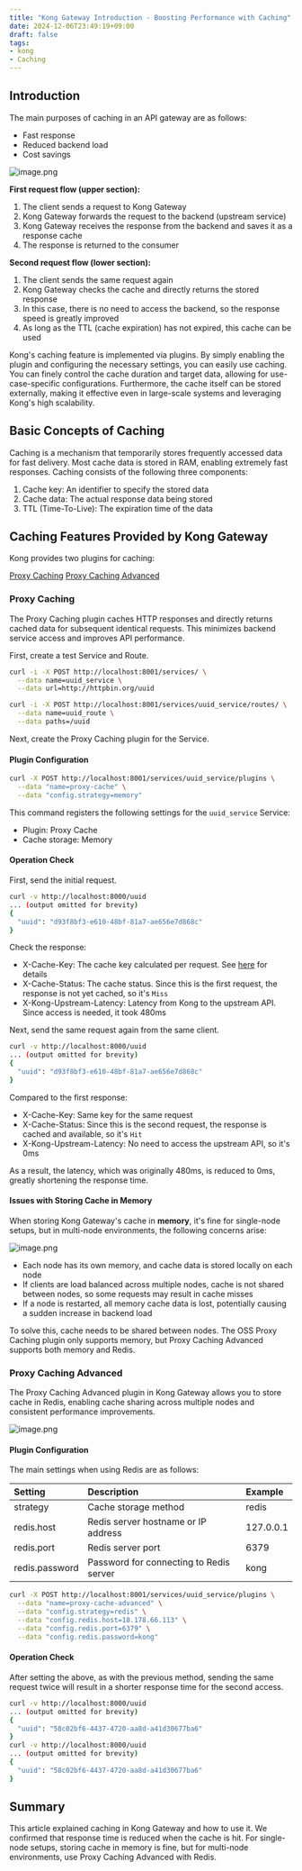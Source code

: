 ```yaml
---
title: "Kong Gateway Introduction - Boosting Performance with Caching"
date: 2024-12-06T23:49:19+09:00
draft: false
tags:
- kong
- Caching
---
```


## Introduction

The main purposes of caching in an API gateway are as follows:

- Fast response
- Reduced backend load
- Cost savings

![image.png](https://qiita-image-store.s3.ap-northeast-1.amazonaws.com/0/2679136/6ed481cd-b8b3-c503-71cb-4cc8d67bef65.png)

**First request flow (upper section):**

1. The client sends a request to Kong Gateway
2. Kong Gateway forwards the request to the backend (upstream service)
3. Kong Gateway receives the response from the backend and saves it as a response cache
4. The response is returned to the consumer

**Second request flow (lower section):**

1. The client sends the same request again
2. Kong Gateway checks the cache and directly returns the stored response
3. In this case, there is no need to access the backend, so the response speed is greatly improved
4. As long as the TTL (cache expiration) has not expired, this cache can be used

Kong's caching feature is implemented via plugins. By simply enabling the plugin and configuring the necessary settings, you can easily use caching. You can finely control the cache duration and target data, allowing for use-case-specific configurations. Furthermore, the cache itself can be stored externally, making it effective even in large-scale systems and leveraging Kong's high scalability.

## Basic Concepts of Caching

Caching is a mechanism that temporarily stores frequently accessed data for fast delivery. Most cache data is stored in RAM, enabling extremely fast responses. Caching consists of the following three components:

1. Cache key: An identifier to specify the stored data
2. Cache data: The actual response data being stored
3. TTL (Time-To-Live): The expiration time of the data

## Caching Features Provided by Kong Gateway

Kong provides two plugins for caching:

[Proxy Caching](https://docs.konghq.com/hub/kong-inc/proxy-cache/)
[Proxy Caching Advanced](https://docs.konghq.com/hub/kong-inc/proxy-cache-advanced/)

### Proxy Caching

The Proxy Caching plugin caches HTTP responses and directly returns cached data for subsequent identical requests. This minimizes backend service access and improves API performance.

First, create a test Service and Route.

```bash
curl -i -X POST http://localhost:8001/services/ \
  --data name=uuid_service \
  --data url=http://httpbin.org/uuid

curl -i -X POST http://localhost:8001/services/uuid_service/routes/ \
  --data name=uuid_route \
  --data paths=/uuid 
```

Next, create the Proxy Caching plugin for the Service.

#### Plugin Configuration

```bash
curl -X POST http://localhost:8001/services/uuid_service/plugins \
  --data "name=proxy-cache" \
  --data "config.strategy=memory" 
```

This command registers the following settings for the `uuid_service` Service:

- Plugin: Proxy Cache
- Cache storage: Memory

#### Operation Check

First, send the initial request.

```bash
curl -v http://localhost:8000/uuid
... (output omitted for brevity)
{
  "uuid": "d93f8bf3-e610-48bf-81a7-ae656e7d868c"
}
```

Check the response:

- X-Cache-Key: The cache key calculated per request. See [here](https://docs.konghq.com/hub/kong-inc/proxy-cache/#cache-key) for details
- X-Cache-Status: The cache status. Since this is the first request, the response is not yet cached, so it's `Miss`
- X-Kong-Upstream-Latency: Latency from Kong to the upstream API. Since access is needed, it took 480ms

Next, send the same request again from the same client.

```bash
curl -v http://localhost:8000/uuid
... (output omitted for brevity)
{
  "uuid": "d93f8bf3-e610-48bf-81a7-ae656e7d868c"
}
```

Compared to the first response:

- X-Cache-Key: Same key for the same request
- X-Cache-Status: Since this is the second request, the response is cached and available, so it's `Hit`
- X-Kong-Upstream-Latency: No need to access the upstream API, so it's 0ms

As a result, the latency, which was originally 480ms, is reduced to 0ms, greatly shortening the response time.

#### Issues with Storing Cache in Memory

When storing Kong Gateway's cache in **memory**, it's fine for single-node setups, but in multi-node environments, the following concerns arise:

![image.png](https://qiita-image-store.s3.ap-northeast-1.amazonaws.com/0/2679136/d8175cd4-b550-ff75-4e1c-96b94d2e6c46.png)

- Each node has its own memory, and cache data is stored locally on each node
- If clients are load balanced across multiple nodes, cache is not shared between nodes, so some requests may result in cache misses
- If a node is restarted, all memory cache data is lost, potentially causing a sudden increase in backend load

To solve this, cache needs to be shared between nodes. The OSS Proxy Caching plugin only supports memory, but Proxy Caching Advanced supports both memory and Redis.

### Proxy Caching Advanced

The Proxy Caching Advanced plugin in Kong Gateway allows you to store cache in Redis, enabling cache sharing across multiple nodes and consistent performance improvements.

![image.png](https://qiita-image-store.s3.ap-northeast-1.amazonaws.com/0/2679136/39f5e640-2422-e406-d720-4740bf0f8452.png)

#### Plugin Configuration

The main settings when using Redis are as follows:

| Setting      | Description                              | Example      |
|:------------ |:-----------------------------------------|:------------|
| strategy     | Cache storage method                     | redis       |
| redis.host   | Redis server hostname or IP address      | 127.0.0.1   |
| redis.port   | Redis server port                        | 6379        |
| redis.password | Password for connecting to Redis server | kong        |

```bash
curl -X POST http://localhost:8001/services/uuid_service/plugins \
  --data "name=proxy-cache-advanced" \
  --data "config.strategy=redis" \
  --data "config.redis.host=18.178.66.113" \
  --data "config.redis.port=6379" \
  --data "config.redis.password=kong" 
```

#### Operation Check

After setting the above, as with the previous method, sending the same request twice will result in a shorter response time for the second access.

```bash
curl -v http://localhost:8000/uuid
... (output omitted for brevity)
{
  "uuid": "58c02bf6-4437-4720-aa8d-a41d30677ba6"
}
curl -v http://localhost:8000/uuid
... (output omitted for brevity)
{
  "uuid": "58c02bf6-4437-4720-aa8d-a41d30677ba6"
}
```

## Summary

This article explained caching in Kong Gateway and how to use it. We confirmed that response time is reduced when the cache is hit. For single-node setups, storing cache in memory is fine, but for multi-node environments, use Proxy Caching Advanced with Redis.
